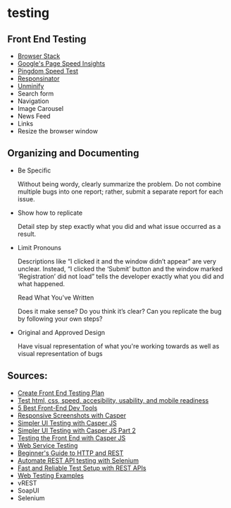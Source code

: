# testing

<h2>Front End Testing</h2>
<ul>
  <li><a href="https://www.browserstack.com/">Browser Stack</a></li>
  <li><a href="https://developers.google.com/speed/pagespeed/insights/">Google's Page Speed Insights</a></li>
  <li><a href="http://tools.pingdom.com/fpt/">Pingdom Speed Test</a></li>
  <li><a href="http://www.responsinator.com/">Responsinator</a></li>
  <li><a href="http://unminify.com/">Unminify</a></li>
  <li>Search form</li>
  <li>Navigation</li>
  <li>Image Carousel </li>
  <li>News Feed</li>
  <li>Links</li>
  <li>Resize the browser window</li>
</ul>

<h2>Organizing and Documenting</h2>
<ul>
  <li>Be Specific</li><p>Without being wordy, clearly summarize the problem. Do not combine multiple bugs into one report; rather, submit a separate report for each issue.</p>
  <li>Show how to replicate</li><p>Detail step by step exactly what you did and what issue occurred as a result.</p>
  <li>Limit Pronouns</li><p>Descriptions like “I clicked it and the window didn’t appear” are very unclear. Instead, “I clicked the ‘Submit’ button and the window marked ‘Registration’ did not load” tells the developer exactly what you did and what happened.</p
  <li>Read What You've Written</li><p>Does it make sense? Do you think it’s clear? Can you replicate the bug by following your own steps?</p>
  <li>Original and Approved Design</li><p>Have visual representation of what you're working towards as well as visual representation of bugs</p>
</ul>

<h2>Sources:</h2>
<ul>
  <li><a href="https://www.smashingmagazine.com/2014/11/how-to-create-your-own-front-end-website-testing-plan/#how-to-describe-bugs-and-issues">Create Front End Testing Plan</a></li>
  <li><a href="http://www.computerhope.com/issues/ch001274.htm">Test html, css, speed, accesibility, usability, and mobile readiness</li>
  <li><a href="https://mention.com/blog/the-5-best-front-end-developer-tools/">5 Best Front-End Dev Tools</a></li>
  <li><a href="http://code.tutsplus.com/tutorials/responsive-screenshots-with-casper--net-33142">Responsive Screenshots with Casper</a></li>
  <li><a href="https://blog.newrelic.com/2013/06/04/simpler-ui-testing-with-casperjs-2/">Simpler UI Testing with Casper JS</a></li>
  <li><a href="https://blog.newrelic.com/2013/07/29/simpler-ui/">Simpler UI Testing with Casper JS Part 2</li>
  <li><a href="https://www.lullabot.com/articles/testing-the-front-end-with-casperjs">Testing the Front End with Casper JS</a></li>
  <li><a href="http://www.guru99.com/webservice-testing-beginner-guide.html">Web Service Testing</a></li>
  <li><a href="http://code.tutsplus.com/tutorials/a-beginners-guide-to-http-and-rest--net-16340">Beginner's Guide to HTTP and REST</a></li>
  <li><a href="https://www.espressologic.com/automate_rest_api_testing_with_selenium/">Automate REST API testing with Selenium</a></li>
  <li><a href="http://elementalselenium.com/tips/24-rest-apis">Fast and Reliable Test Setup with REST APIs</a></li>
  <li><a href="https://github.com/pataniqa/web-testing-examples">Web Testing Examples</a></li>
  <li>vREST</li>
  <li>SoapUI</li>
  <li>Selenium</li>
</ul>
